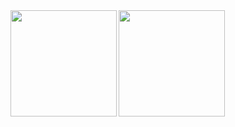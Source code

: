 <a href="https://github.com/KengoMatsuo0529">
  <img align="left" height="170px" src="https://github-readme-stats.vercel.app/api?username=345dvl&count_private=true&show_icons=true&theme=tokyonight" />
</a>
<a href="https://github.com/KengoMatsuo0529">
  <img align="left" height="170px" src="https://github-readme-stats.vercel.app/api/top-langs/?username=345dvl&layout=compact&theme=tokyonight" />
</a>
